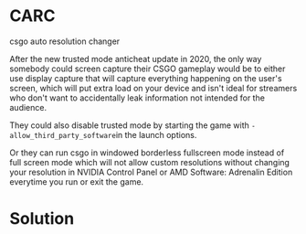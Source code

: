 # CARC
csgo auto resolution changer

After the new trusted mode anticheat update in 2020, the only way somebody could screen capture their CSGO gameplay would be to either use display capture that will capture everything happening on the user's screen, which will put extra load on your device and isn't ideal for streamers who don't want to accidentally leak information not intended for the audience.

They could also disable trusted mode by starting the game with ``-allow_third_party_software``in the launch options.

Or they can run csgo in windowed borderless fullscreen mode instead of full screen mode which will not allow custom resolutions without changing your resolution in NVIDIA Control Panel or AMD Software: Adrenalin Edition everytime you run or exit the game.

# Solution
